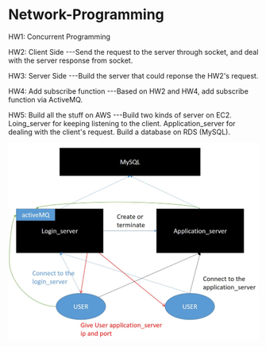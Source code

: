 # Network-Programming

HW1: Concurrent Programming

HW2: Client Side
  ---Send the request to the server through socket, and deal with the server response from socket.
  
HW3: Server Side
  ---Build the server that could reponse the HW2's request.
  
HW4: Add subscribe function
  ---Based on HW2 and HW4, add subscribe function via ActiveMQ.
  
HW5: Build all the stuff on AWS
  ---Build two kinds of server on EC2. Loing_server for keeping listening to the client. Application_server for dealing with the client's request. Build a database on RDS (MySQL).
  
![image]( https://github.com/tommy89231671/Network-Programming/blob/master/HW5/Structure.jpg)
